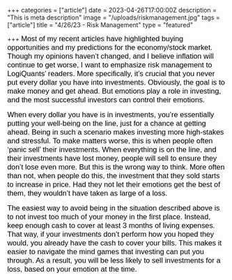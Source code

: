 +++
categories = ["article"]
date = 2023-04-26T17:00:00Z
description = "This is meta description"
image = "/uploads/riskmanagement.jpg"
tags = ["article"]
title = "4/26/23 - Risk Management"
type = "featured"

+++
<span style="color:black"><span style="font-family:Arial; font-size:1.2em;">Most of my recent articles have highlighted buying opportunities and my predictions for the economy/stock market. Though my opinions haven’t changed, and I believe inflation will continue to get worse, I want to emphasize risk management to LogiQuants’ readers. More specifically, it’s crucial that you never put every dollar you have into investments. Obviously, the goal is to make money and get ahead. But emotions play a role in investing, and the most successful investors can control their emotions.</span></span>

<span style="color:black"><span style="font-family:Arial; font-size:1.2em;">When every dollar you have is in investments, you’re essentially putting your well-being on the line, just for a chance at getting ahead. Being in such a scenario makes investing more high-stakes and stressful. To make matters worse, this is when people often ‘panic sell’ their investments. When everything is on the line, and their investments have lost money, people will sell to ensure they don’t lose even more. But this is the wrong way to think. More often than not, when people do this, the investment that they sold starts to increase in price. Had they not let their emotions get the best of them, they wouldn’t have taken as large of a loss.</span></span>

<span style="color:black"><span style="font-family:Arial; font-size:1.2em;">The easiest way to avoid being in the situation described above is to not invest too much of your money in the first place. Instead, keep enough cash to cover at least 3 months of living expenses. That way, if your investments don’t perform how you hoped they would, you already have the cash to cover your bills. This makes it easier to navigate the mind games that investing can put you through. As a result, you will be less likely to sell investments for a loss, based on your emotion at the time.</span></span>
